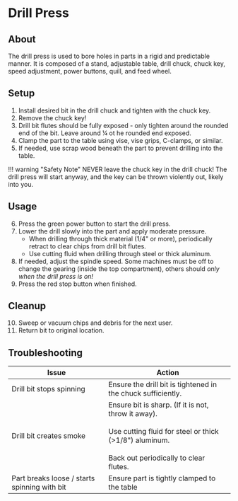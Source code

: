 # Drill Press

## About

The drill press is used to bore holes in parts in a rigid and predictable manner. It is composed of a stand, adjustable table, drill chuck, chuck key, speed adjustment, power buttons, quill, and feed wheel.

## Setup

1. Install desired bit in the drill chuck and tighten with the chuck key.
2. Remove the chuck key!
3. Drill bit flutes should be fully exposed - only tighten around the rounded end of the bit. Leave around ¼ ot he rounded end exposed.
4. Clamp the part to the table using vise, vise grips, C-clamps, or similar.
5. If needed, use scrap wood beneath the part to prevent drilling into the table.

!!! warning "Safety Note"
    NEVER leave the chuck key in the drill chuck! The drill press will start anyway, and the key can be thrown violently out, likely into you.

## Usage

6. Press the green power button to start the drill press.
7. Lower the drill slowly into the part and apply moderate pressure. 
    - When drilling through thick material (1/4" or more), periodically retract to clear chips from drill bit flutes.
    - Use cutting fluid when drilling through steel or thick aluminum.
8. If needed, adjust the spindle speed. Some machines must be off to change the gearing (inside the top compartment), others should *only when the drill press is on!*
9. Press the red stop button when finished.

## Cleanup

10. Sweep or vacuum chips and debris for the next user.
11. Return bit to original location.

## Troubleshooting

| Issue | Action |
| ----- | ------ |
| Drill bit stops spinning | Ensure the drill bit is tightened in the chuck sufficiently. |
| Drill bit creates smoke | Ensure bit is sharp. (If it is not, throw it away). <br><br>Use cutting fluid for steel or thick (>1/8") aluminum. <br><br>Back out periodically to clear flutes. |
| Part breaks loose / starts spinning with bit | Ensure part is tightly clamped to the table |